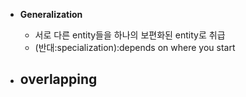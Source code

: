   

- **Generalization**
	- 서로 다른 entity들을 하나의 보편화된 entity로 취급
	- (반대:specialization):depends on where you start

- overlapping
	- 

